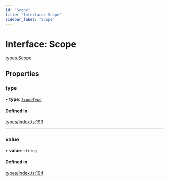 ```yaml
---
id: "Scope"
title: "Interface: Scope"
sidebar_label: "Scope"
---
```


# Interface: Scope

[types](../../../modules/Types/Types.md).Scope

## Properties

### type

• **type**: [`ScopeType`](../../../enums/Types/ScopeType/ScopeType.md)

#### Defined in

[types/index.ts:193](https://github.com/PolymeshAssociation/polymesh-sdk/blob/15be87e8/src/types/index.ts#L193)

___

### value

• **value**: `string`

#### Defined in

[types/index.ts:194](https://github.com/PolymeshAssociation/polymesh-sdk/blob/15be87e8/src/types/index.ts#L194)

